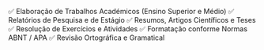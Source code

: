 ✅ Elaboração de Trabalhos
Académicos (Ensino Superior e Médio)
✅ Relatórios de Pesquisa e de Estágio
✅ Resumos, Artigos Científicos e Teses
✅ Resolução de Exercícios e Atividades
✅ Formatação conforme Normas ABNT / APA
✅ Revisão Ortográfica e Gramatical
